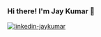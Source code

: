 ### Hi there! I'm Jay Kumar 👋

<a href="https://www.linkedin.com/in/jaydkumar/">
  <img alt="linkedin-jaykumar" src="https://img.shields.io/badge/linkedin-%230077B5.svg?style=for-the-badge&logo=linkedin&logoColor=white"/>
</a>


<!--
**jaydkumar/jaydkumar** is a ✨ _special_ ✨ repository because its `README.md` (this file) appears on your GitHub profile.

Here are some ideas to get you started:

- 🔭 I’m currently working on ...
- 🌱 I’m currently learning ...
- 👯 I’m looking to collaborate on ...
- 🤔 I’m looking for help with ...
- 💬 Ask me about ...
- 📫 How to reach me: ...
- 😄 Pronouns: ...
- ⚡ Fun fact: ...
-->
